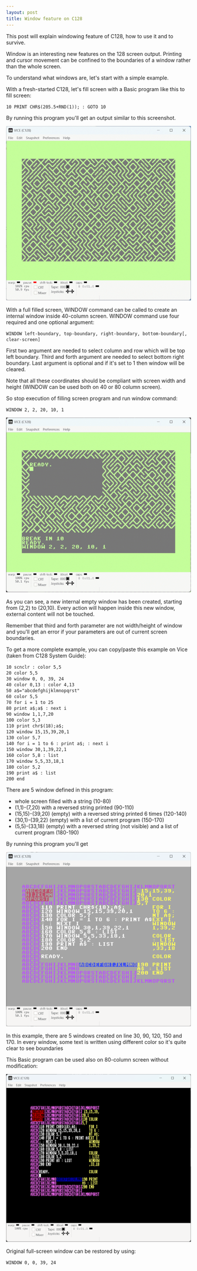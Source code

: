 ```yaml
---
layout: post
title: Window feature on C128
---
```


This post will explain windowing feature of C128, how to use it
and to survive.

Window is an interesting new features on the 128 screen output.
Printing and cursor movement can be confined to the boundaries of a window
rather than the whole screen.

To understand what windows are, let's start with a simple example.

With a fresh-started C128, let's fill screen with a Basic program like
this to fill screen:

``` Basic
10 PRINT CHR$(205.5+RND(1)); : GOTO 10
```

By running this program you'll get an output similar to this screenshot.

![Maze](/resources/c128-maze.png)

With a full filled screen, WINDOW command can be called to create an
internal window inside 40-column screen. WINDOW command use four required and
one optional argument:

``` Basic
WINDOW left-boundary, top-boundary, right-boundary, bottom-boundary[, clear-screen]
```
First two argument are needed to select column and row which will be top left boundary.
Third and forth argument are needed to select bottom right boundary.
Last argument is optional and if it's set to 1 then window will be cleared.

Note that all these coordinates should be compliant with screen width and height
(WINDOW can be used both on 40 or 80 column screen).

So stop execution of filling screen program and run window command:

``` Basic
WINDOW 2, 2, 20, 10, 1
```

![Maze](/resources/c128-maze-with-window.png)

As you can see, a new internal empty window has been created, starting from (2,2)
to (20,10).
Every action will happen inside this new window, external content will not be touched.

Remember that third and forth parameter are not width/height of window and you'll
get an error if your parameters are out of current screen boundaries.

To get a more complete example, you can copy/paste this example on Vice (taken from
C128 System Guide):

``` Basic
10 scnclr : color 5,5
20 color 5,5
30 window 0, 0, 39, 24
40 color 0,13 : color 4,13
50 a$="abcdefghijklmnopqrst"
60 color 5,5
70 for i = 1 to 25
80 print a$;a$ : next i
90 window 1,1,7,20
100 color 5,3
110 print chr$(18);a$;
120 window 15,15,39,20,1
130 color 5,7
140 for i = 1 to 6 : print a$; : next i
150 window 30,1,39,22,1
160 color 5,8 : list
170 window 5,5,33,18,1
180 color 5,2
190 print a$ : list
200 end
```

There are 5 window defined in this program:

* whole screen filled with a string (10-80)
* (1,1)-(7,20) with a reversed string printed (90-110)
* (15,15)-(39,20) (empty) with a reversed string printed 6 times (120-140)
* (30,1)-(39,22) (empty) with a list of current program (150-170)
* (5,5)-(33,18) (empty) with a reversed string (not visible) and a list of
current program (180-190)

By running this program you'll get

![Example 40-cols](/resources/c128-window-40cols.png)

In this example, there are 5 windows created on line 30, 90, 120, 150 and 170. In
every window, some text is written using different color so it's quite clear to see
boundaries

This Basic program can be used also on 80-column screen without modification:

![Example 80-cols](/resources/c128-window-80cols.png)

Original full-screen window can be restored by using:

``` Basic
WINDOW 0, 0, 39, 24
```
